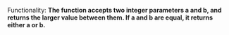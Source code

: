 Functionality: **The function accepts two integer parameters a and b, and returns the larger value between them. If a and b are equal, it returns either a or b.**